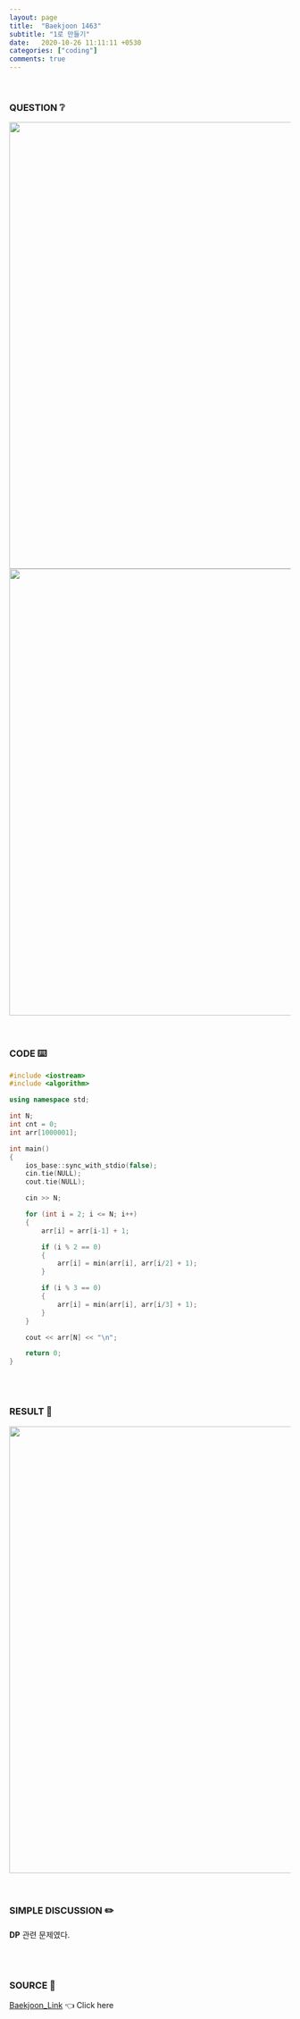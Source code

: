 ```yaml
---
layout: page
title:  "Baekjoon 1463"
subtitle: "1로 만들기"
date:   2020-10-26 11:11:11 +0530
categories: ["coding"]
comments: true
---
```


<br>

### QUESTION ❔

<img src="{{ '/assets/baekjoon/1463.jpg' }}" style="width: 800px; height: auto; margin-left: auto; margin-right: auto; display: block;">
<img src="{{ '/assets/baekjoon/1463a.jpg' }}" style="width: 800px; height: auto; margin-left: auto; margin-right: auto; display: block;">  

<br>
<br>

### CODE ⌨️

```c++
#include <iostream>
#include <algorithm>

using namespace std;

int N;
int cnt = 0;
int arr[1000001];

int main()
{
	ios_base::sync_with_stdio(false);
	cin.tie(NULL);
	cout.tie(NULL);

	cin >> N;

	for (int i = 2; i <= N; i++)
	{
		arr[i] = arr[i-1] + 1;

		if (i % 2 == 0)
		{
			arr[i] = min(arr[i], arr[i/2] + 1);
		}

		if (i % 3 == 0)
		{
			arr[i] = min(arr[i], arr[i/3] + 1);
		}
	}

	cout << arr[N] << "\n";

	return 0;
}
```  

<br>
<br>

### RESULT 💛

<img src="{{ '/assets/baekjoon/1463r.jpg' }}" style="width: 800px; height: auto; margin-left: auto; margin-right: auto; display: block;">  

<br>
<br>

### SIMPLE DISCUSSION ✏️

**DP** 관련 문제였다.  

<br>
<br>

### SOURCE 💎

[Baekjoon_Link][link] 👈 Click here  

<br>
<br>

<script src="https://utteranc.es/client.js"
        repo="DCherish/DCherish.github.io"
        issue-term="pathname"
        theme="boxy-light"
        crossorigin="anonymous"
        async>
</script>

[link]: https://www.acmicpc.net/problem/1463